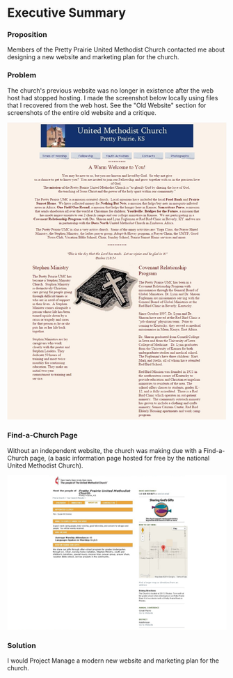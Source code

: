 # Executive Summary

### Proposition

Members of the Pretty Prairie United Methodist Church contacted me about designing a new website and marketing plan for the church. 

### Problem
The church's previous website was no longer in existence after the web host had stopped hosting. I made the screenshot below locally using files that I recovered from the web host. See the "Old Website" section for screenshots of the entire old website and a critique.

![](images/old-website-welcome-page.jpg)

### Find-a-Church Page

Without an independent website, the church was making due with a Find-a-Church page, (a basic information page hosted for free by the national United Methodist Church).

![](images/find-a-church-about-us.jpg)

### Solution

I would Project Manage a modern new website and marketing plan for the church.
